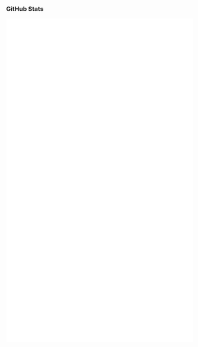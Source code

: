 ### GitHub Stats

<p align="left"><img src="https://raw.githubusercontent.com/dlake89/dlake89/main/github-metrics.svg" /></p>